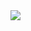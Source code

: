 <a href="https://azuredeploy.net/" target="_blank">
    <img src="http://www.medicmadness.com/wp-content/uploads/2010/09/David-hasselhoff-Spedo-260x300.png"/>
</a>
